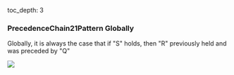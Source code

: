 toc_depth: 3

### PrecedenceChain21Pattern Globally

Globally, it is always the case that if "S" holds, then "R" previously held and was preceded by "Q"

![](/img/patterns/PrecedenceChain21Pattern_Globally.svg)
